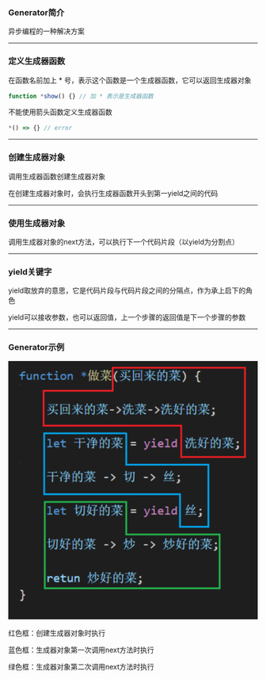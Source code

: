 ### Generator简介
异步编程的一种解决方案

-------------------------------------------------

### 定义生成器函数

在函数名前加上 * 号，表示这个函数是一个生成器函数，它可以返回生成器对象
```js
function *show() {} // 加 * 表示是生成器函数
```

不能使用箭头函数定义生成器函数 

```js
*() => {} // error
```

----------------------------------------------------

### 创建生成器对象

调用生成器函数创建生成器对象

在创建生成器对象时，会执行生成器函数开头到第一yield之间的代码

------------------------------------------------

### 使用生成器对象

调用生成器对象的next方法，可以执行下一个代码片段（以yield为分割点）

-----------------------------------------

### yield关键字
yield取放弃的意思，它是代码片段与代码片段之间的分隔点，作为承上启下的角色

yield可以接收参数，也可以返回值，上一个步骤的返回值是下一个步骤的参数

-------------------------------

### Generator示例
![](./images/generator_demo.png)

红色框：创建生成器对象时执行

蓝色框：生成器对象第一次调用next方法时执行

绿色框：生成器对象第二次调用next方法时执行